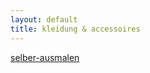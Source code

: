 ```yaml
---
layout: default
title: kleidung & accessoires
---
```


<div id="myShop">
    <a href="https://shop.spreadshirt.de/selber-ausmalen">selber-ausmalen</a>
</div>

<script>
    var spread_shop_config = {
        shopName: 'selber-ausmalen',
        locale: 'de_DE',
        prefix: 'https://shop.spreadshirt.de',
        baseId: 'myShop'
    };
</script>

<script type="text/javascript"
        src="https://shop.spreadshirt.de/shopfiles/shopclient/shopclient.nocache.js">
</script>
